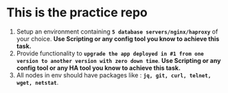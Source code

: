 # This is the practice repo

1. Setup an environment containing **`5 database servers/nginx/haproxy`** of your choice. **Use Scripting or any config tool you know to achieve this task.**
2. Provide functionality to **`upgrade the app deployed in #1 from one version to another version with zero down time`**. **Use Scripting or any config tool or any HA tool you know to achieve this task.**
3. All nodes in env should have packages like : **`jq, git, curl, telnet, wget, netstat`**.